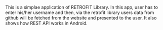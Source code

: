 This is a simplae application of RETROFIT Library.
In this app, user has to enter his/her username and then, via the retrofit library users data from github will be fetched from the website and presented to the user.
It also shows how REST API works in Android.

